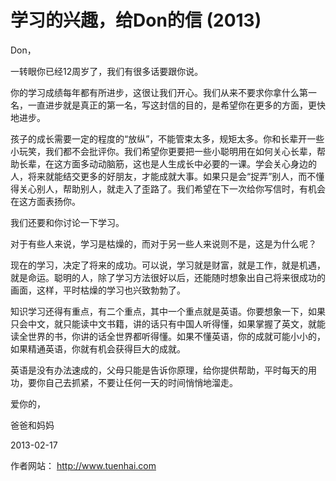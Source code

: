 # 学习的兴趣，给Don的信 (2013)


Don，

一转眼你已经12周岁了，我们有很多话要跟你说。

你的学习成绩每年都有所进步，这很让我们开心。我们从来不要求你拿什么第一名，一直进步就是真正的第一名，写这封信的目的，是希望你在更多的方面，更快地进步。

孩子的成长需要一定的程度的“放纵”，不能管束太多，规矩太多。你和长辈开一些小玩笑，我们都不会批评你。我们希望你更要把一些小聪明用在如何关心长辈，帮助长辈，在这方面多动动脑筋，这也是人生成长中必要的一课。学会关心身边的人，将来就能结交更多的好朋友，才能成就大事。如果只是会“捉弄”别人，而不懂得关心别人，帮助别人，就走入了歪路了。我们希望在下一次给你写信时，有机会在这方面表扬你。

我们还要和你讨论一下学习。

对于有些人来说，学习是枯燥的，而对于另一些人来说则不是，这是为什么呢？

现在的学习，决定了将来的成功。可以说，学习就是财富，就是工作，就是机遇，就是命运。聪明的人，除了学习方法很好以后，还能随时想象出自己将来很成功的画面，这样，平时枯燥的学习也兴致勃勃了。

知识学习还得有重点，有二个重点，其中一个重点就是英语。你要想象一下，如果只会中文，就只能读中文书籍，讲的话只有中国人听得懂，如果掌握了英文，就能读全世界的书，你讲的话全世界都听得懂。如果不懂英语，你的成就可能小小的，如果精通英语，你就有机会获得巨大的成就。

英语是没有办法速成的，父母只能是告诉你原理，给你提供帮助，平时每天的用功，要你自己去抓紧，不要让任何一天的时间悄悄地溜走。


爱你的，

爸爸和妈妈

2013-02-17


作者网站： http://www.tuenhai.com